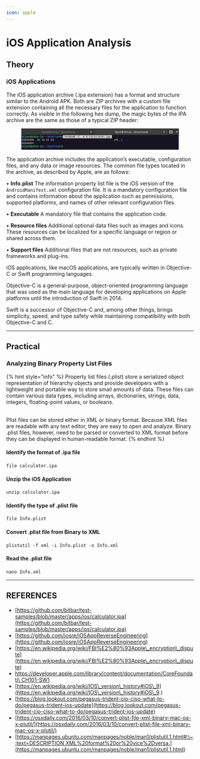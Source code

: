 ```yaml
---
icon: apple
---
```


# iOS Application Analysis

## Theory

### iOS Applications

The iOS application archive (.ipa extension) has a format and structure similar to the Android APK. Both are ZIP archives with a custom file extension containing all the necessary files for the application to function correctly. As visible in the following hex dump, the magic bytes of the IPA archive are the same as those of a typical ZIP header:

<figure><img src="../../.gitbook/assets/image (205).png" alt=""><figcaption></figcaption></figure>

The application archive includes the application’s executable, configuration files, and any data or image resources. The common file types located in the archive, as described by Apple,  are as follows:&#x20;

• **Info.plist** The information property list file is the iOS version of the `AndroidManifest.xml` configuration file. It is a mandatory configuration file and contains information about the application such as permissions, supported platforms, and names of other relevant configuration files.&#x20;

• **Executable** A mandatory file that contains the application code.&#x20;

• **Resource files** Additional optional data files such as images and icons. These resources can be localized for a specific language or region or shared across them.&#x20;

• **Support files** Additional files that are not resources, such as private frameworks and plug-ins.

iOS applications, like macOS applications, are typically written in Objective- C or Swift programming languages.&#x20;

Objective-C is a general-purpose, object-oriented programming language that was used as the main language for developing applications on Apple platforms until the introduction of Swift in 2014.&#x20;

Swift is a successor of Objective-C and, among other things, brings simplicity, speed, and type safety while maintaining compatibility with both Objective-C and C.



***

## Practical

### Analyzing Binary Property List Files

{% hint style="info" %}
Property list files (.plist) store a serialized object representation of hierarchy objects and provide developers with a lightweight and portable way to store small amounts of data. These files can contain various data types, including arrays, dictionaries, strings, data, integers, floating-point values, or booleans.

\
Plist files can be stored either in XML or binary format. Because XML files are readable with any text editor, they are easy to open and analyze. Binary .plist files, however, need to be parsed or converted to XML format before they can be displayed in human-readable format.
{% endhint %}

#### Identify the format of .ipa file

```
file calculator.ipa
```

#### Unzip the iOS Application

```
unzip calculator.ipa
```

#### Identify the type of .plist file

```
file Info.plist
```

#### Convert .plist file from Binary to XML

```
plistutil -f xml -i Info.plist -o Info.xml
```

#### Read the .plist file

```
nano Info.xml
```



***

## REFERENCES

* [https://github.com/bitbar/test-samples/blob/master/apps/ios/calculator.ipa](https://github.com/bitbar/test-samples/blob/master/apps/ios/calculator.ipa)
* [https://github.com/iosre/iOSAppReverseEngineering](https://github.com/iosre/iOSAppReverseEngineering)
* [https://en.wikipedia.org/wiki/FBI%E2%80%93Apple\_encryption\_dispute](https://en.wikipedia.org/wiki/FBI%E2%80%93Apple\_encryption\_dispute)
* [https://developer.apple.com/library/content/documentation/CoreFoundati\
  CH101-SW1](https://developer.apple.com/library/content/documentation/CoreFoundatiCH101-SW1)
* [https://en.wikipedia.org/wiki/IOS\_version\_history#iOS\_9](https://en.wikipedia.org/wiki/IOS\_version\_history#iOS\_9.)
* [https://blog.lookout.com/pegasus-trident-cio-ciso-what-to-do/pegasus-trident-ios-update](https://blog.lookout.com/pegasus-trident-cio-ciso-what-to-do/pegasus-trident-ios-update)
* [https://osxdaily.com/2016/03/10/convert-plist-file-xml-binary-mac-os-x-plutil/](https://osxdaily.com/2016/03/10/convert-plist-file-xml-binary-mac-os-x-plutil/)
* [https://manpages.ubuntu.com/manpages/noble/man1/plistutil.1.html#:\~:text=DESCRIPTION,XML%20format%20or%20vice%2Dversa.](https://manpages.ubuntu.com/manpages/noble/man1/plistutil.1.html)
